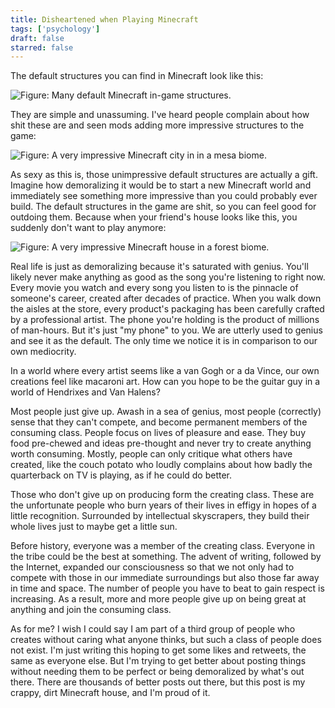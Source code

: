 ```yaml
---
title: Disheartened when Playing Minecraft
tags: ['psychology']
draft: false
starred: false
---
```


The default structures you can find in Minecraft look like this:

![Figure: Many default Minecraft in-game structures.](/images/20_Default_Structures.webp)

They are simple and unassuming. I've heard people complain about how shit these are and seen mods adding more impressive structures to the game:

![Figure: A very impressive Minecraft city in in a mesa biome.](/images/20_Modded_Structure.webp)

As sexy as this is, those unimpressive default structures are actually a gift. Imagine how demoralizing it would be to start a new Minecraft world and immediately see something more impressive than you could probably ever build. The default structures in the game are shit, so you can feel good for outdoing them. Because when your friend's house looks like this, you suddenly don't want to play anymore:

![Figure: A very impressive Minecraft house in a forest biome.](/images/20_House.webp)

Real life is just as demoralizing because it's saturated with genius. You'll likely never make anything as good as the song you're listening to right now. Every movie you watch and every song you listen to is the pinnacle of someone's career, created after decades of practice. When you walk down the aisles at the store, every product's packaging has been carefully crafted by a professional artist. The phone you're holding is the product of millions of man-hours. But it's just "my phone" to you. We are utterly used to genius and see it as the default. The only time we notice it is in comparison to our own mediocrity.

In a world where every artist seems like a van Gogh or a da Vince, our own creations feel like macaroni art. How can you hope to be the guitar guy in a world of Hendrixes and Van Halens?

Most people just give up. Awash in a sea of genius, most people (correctly) sense that they can't compete, and become permanent members of the consuming class. People focus on lives of pleasure and ease. They buy food pre-chewed and ideas pre-thought and never try to create anything worth consuming. Mostly, people can only critique what others have created, like the couch potato who loudly complains about how badly the quarterback on TV is playing, as if he could do better.

Those who don't give up on producing form the creating class. These are the unfortunate people who burn years of their lives in effigy in hopes of a little recognition. Surrounded by intellectual skyscrapers, they build their whole lives just to maybe get a little sun.

Before history, everyone was a member of the creating class. Everyone in the tribe could be the best at something. The advent of writing, followed by the Internet, expanded our consciousness so that we not only had to compete with those in our immediate surroundings but also those far away in time and space. The number of people you have to beat to gain respect is increasing. As a result, more and more people give up on being great at anything and join the consuming class.

As for me? I wish I could say I am part of a third group of people who creates without caring what anyone thinks, but such a class of people does not exist. I'm just writing this hoping to get some likes and retweets, the same as everyone else. But I'm trying to get better about posting things without needing them to be perfect or being demoralized by what's out there. There are thousands of better posts out there, but this post is my crappy, dirt Minecraft house, and I'm proud of it.
